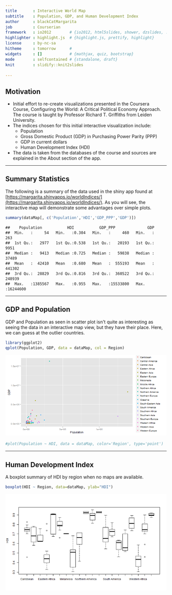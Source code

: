 ```yaml
---
title       : Interactive World Map
subtitle    : Population, GDP, and Human Development Index
author      : blackCatMargarita
job         : Courserian
framework   : io2012        # {io2012, html5slides, shower, dzslides, ...}
highlighter : highlight.js  # {highlight.js, prettify, highlight}
license     : by-nc-sa
hitheme     : tomorrow      # 
widgets     : []            # {mathjax, quiz, bootstrap}
mode        : selfcontained # {standalone, draft}
knit        : slidify::knit2slides
 
---
```


<style> 
.title-slide {background-color: #E0F8F7; /* #EDE0CF; ; #CA9F9D*/}

.title-slide hgroup > h1{font-family: 'Oswald', 'Helvetica', sanserif;}

.title-slide hgroup > h1, 
.title-slide hgroup > h2 {color: #0B6138;  /* ; #EF5150*/} </style>

## Motivation

* Initial effort to re-create visualizations presented in the Coursera Course, Configuring the World: A Critical Political Economy Approach.  The course is taught by Professor Richard T. Griffiths from Leiden University.  
* The indices chosen for this initial interactive visualization include:
    - Population
    - Gross Domestic Product (GDP) in Purchasing Power Parity (PPP)
    - GDP in current dollars
    - Human Development Index (HDI)
* The data is taken from the databases of the course and sources are explained in the About section of the app.

---

## Summary Statistics



The following is a summary of the data used in the shiny app found at [https://margarita.shinyapps.io/worldIndices/](https://margarita.shinyapps.io/worldIndices/).  As you will see, the interactive map will demonstrate some advantages over simple plots.


```r
summary(dataMap[, c('Population','HDI','GDP_PPP','GDP')])
```

```
##    Population           HDI           GDP_PPP              GDP          
##  Min.   :     54   Min.   :0.304   Min.   :     460   Min.   :     263  
##  1st Qu.:   2977   1st Qu.:0.538   1st Qu.:   20193   1st Qu.:    9951  
##  Median :   9413   Median :0.725   Median :   59838   Median :   37489  
##  Mean   :  42410   Mean   :0.680   Mean   :  555193   Mean   :  441302  
##  3rd Qu.:  28829   3rd Qu.:0.816   3rd Qu.:  360522   3rd Qu.:  248939  
##  Max.   :1385567   Max.   :0.955   Max.   :15533800   Max.   :16244600
```

--- 

## GDP and Population

GDP and Population as seen in scatter plot isn't quite as interesting as seeing the data in an interactive map view, but they have their place. Here, we can guess at the outlier countries.


```r
library(ggplot2)
qplot(Population, GDP, data = dataMap, col = Region)
```

![plot of chunk unnamed-chunk-3](assets/fig/unnamed-chunk-3.png) 

```r
#plot(Population ~ HDI, data = dataMap, color='Region', type='point')
```

---

## Human Development Index

A boxplot summary of HDI by region when no maps are available. 

```r
boxplot(HDI ~ Region, data=dataMap, ylab="HDI")
```

![plot of chunk unnamed-chunk-4](assets/fig/unnamed-chunk-4.png) 

